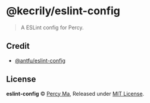 # @kecrily/eslint-config

> A ESLint config for Percy.

## Credit

- [@antfu/eslint-config](https://github.com/antfu/eslint-config)

## License

**eslint-config** © [Percy Ma](https://github.com/kecrily), Released under [MIT License](LICENSE).
